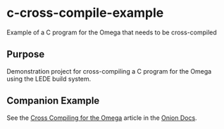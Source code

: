 # c-cross-compile-example
Example of a C program for the Omega that needs to be cross-compiled

## Purpose

Demonstration project for cross-compiling a C program for the Omega using the LEDE build system.

## Companion Example

See the [Cross Compiling for the Omega](https://docs.onion.io/omega2-docs/cross-compile.html) article in the [Onion Docs](https://docs.onion.io).